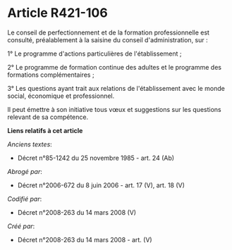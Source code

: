 # Article R421-106

Le conseil de perfectionnement et de la formation professionnelle est consulté, préalablement à la saisine du conseil
d'administration, sur :

1° Le programme d'actions particulières de l'établissement ;

2° Le programme de formation continue des adultes et le programme des formations complémentaires ;

3° Les questions ayant trait aux relations de l'établissement avec le monde social, économique et professionnel.

Il peut émettre à son initiative tous vœux et suggestions sur les questions relevant de sa compétence.

**Liens relatifs à cet article**

_Anciens textes_:

  - Décret n°85-1242 du 25 novembre 1985 - art. 24 (Ab)

_Abrogé par_:

  - Décret n°2006-672 du 8 juin 2006 - art. 17 (V), art. 18 (V)

_Codifié par_:

  - Décret n°2008-263 du 14 mars 2008 (V)

_Créé par_:

  - Décret n°2008-263 du 14 mars 2008 - art. (V)
